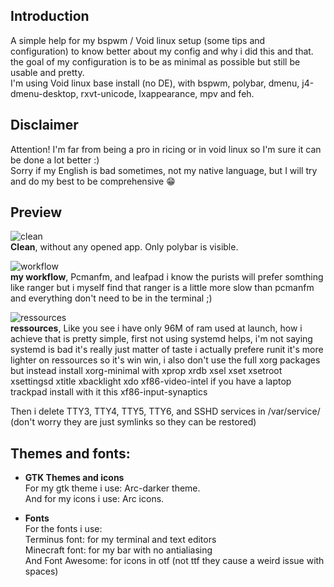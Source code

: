 ## Introduction
A simple help for my bspwm / Void linux setup (some tips and configuration) to know better about my config and why i did this and that. <br />
the goal of my configuration is to be as minimal as possible but still be usable and pretty. <br />
I'm using Void linux base install (no DE), with bspwm, polybar, dmenu, j4-dmenu-desktop, rxvt-unicode, lxappearance, mpv and feh. <br />

## Disclaimer
Attention! I'm far from being a pro in ricing or in void linux so I'm sure it can be done a lot better :) <br/>
Sorry if my English is bad sometimes, not my native language, but I will try and do my best to be comprehensive :grin: <br />

## Preview
![clean](https://raw.githubusercontent.com/Speyll/Minimal-Void-Bspwm/master/screenshots/image3.png) <br />
**Clean**, without any opened app. Only polybar is visible. <br />

![workflow](https://raw.githubusercontent.com/Speyll/Minimal-Void-Bspwm/master/screenshots/image2.png) <br />
**my workflow**, Pcmanfm, and leafpad i know the purists will prefer somthing like ranger but i myself find that ranger is a little more slow than pcmanfm 
and everything don't need to be in the terminal ;) <br />

![ressources](https://raw.githubusercontent.com/Speyll/Minimal-Void-Bspwm/master/screenshots/image1.png) <br />
**ressources**, Like you see i have only 96M of ram used at launch, how i achieve that is pretty simple, first not using systemd helps, i'm not saying systemd is bad
it's really just matter of taste i actually prefere runit it's more lighter on ressources so it's win win, i also don't use the full xorg packages but instead install 
xorg-minimal with xprop xrdb xsel xset xsetroot xsettingsd xtitle xbacklight xdo xf86-video-intel if you have a laptop trackpad install with it this xf86-input-synaptics
<br />

Then i delete TTY3, TTY4, TTY5, TTY6, and SSHD services in /var/service/ (don't worry they are just symlinks so they can be restored) <br />

## Themes and fonts:
- **GTK Themes and icons** <br />
  For my gtk theme i use:  Arc-darker theme. <br />
  And for my icons i use:  Arc icons. <br />

- **Fonts** <br />
For the fonts i use: <br />
  Terminus font: for my terminal and text editors <br />
  Minecraft font: for my bar with no antialiasing <br />
  And Font Awesome: for icons in otf (not ttf they cause a weird issue with spaces) <br />
